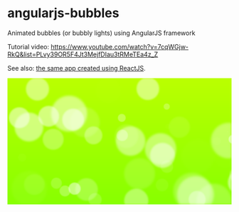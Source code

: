# angularjs-bubbles
Animated bubbles (or bubbly lights) using AngularJS framework

Tutorial video: https://www.youtube.com/watch?v=7cqWGjw-RkQ&list=PLvy39OR5F4Jt3MejfDIau3tRMeTEa4z_Z

See also: [the same app created using ReactJS](https://github.com/tduyduc/angularjs-bubbles).

![result](result.png)
